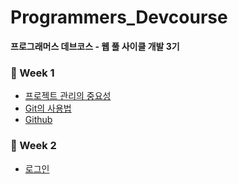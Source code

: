 # Programmers_Devcourse
 **프로그래머스 데브코스 - 웹 풀 사이클 개발 3기**

 ### 🌼 Week 1
 - [프로젝트 관리의 중요성](https://github.com/IIINHWAA/Programmers_Devcourse/blob/main/Week1/Day1.md) <br>
 - [Git의 사용법](https://github.com/IIINHWAA/Programmers_Devcourse/blob/main/Week1/Day2.md) <br>
 - [Github](https://github.com/IIINHWAA/Programmers_Devcourse/blob/main/Week1/Day4.md) <br>


 ### 🌼 Week 2
 - [로그인](https://github.com/IIINHWAA/Programmers_Devcourse/blob/main/Week2/Login/README.md) <br>
